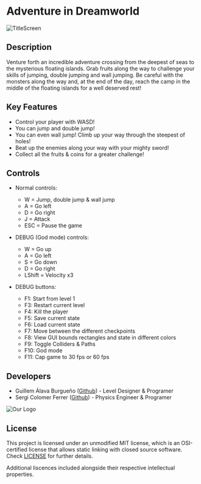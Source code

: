 # Adventure in Dreamworld
![TitleScreen](https://github.com/WillyTrek19/PlatformerGame/blob/master/Output/Assets/Textures/Screens/Title/title.png)
## Description

Venture forth an incredible adventure crossing from the deepest of seas to the mysterious floating islands. Grab fruits along the way to challenge your skills of jumping, double jumping and wall jumping. Be careful with the monsters along the way and, at the end of the day, reach the camp in the middle of the floating islands for a well deserved rest!

## Key Features

 - Control your player with WASD!
 - You can jump and double jump!
 - You can even wall jump! Climb up your way through the steepest of holes!
 - Beat up the enemies along your way with your mighty sword!
 - Collect all the fruits & coins for a greater challenge!
 
## Controls

 - Normal controls:
	- W = Jump, double jump & wall jump
	- A = Go left
	- D = Go right
	- J = Attack
	- ESC = Pause the game

 - DEBUG (God mode) controls:
	- W = Go up
	- A = Go left
	- S = Go down
	- D = Go right
	- LShift = Velocity x3

 - DEBUG buttons:
 	- F1: Start from level 1
	- F3: Restart current level
	- F4: Kill the player
	- F5: Save current state
	- F6: Load current state
	- F7: Move between the different checkpoints
	- F8: View GUI bounds rectangles and state in different colors
	- F9: Toggle Colliders & Paths
	- F10: God mode
	- F11: Cap game to 30 fps or 60 fps

## Developers

 - Guillem Álava Burgueño ([Github](https://github.com/WillyTrek19)) - Level Designer & Programer
 - Sergi Colomer Ferrer ([Github](https://github.com/Lladruc37)) - Physics Engineer & Programer
 
 ![Our Logo](https://github.com/WillyTrek19/PlatformerGame/blob/master/Output/Assets/Textures/Screens/Logo/logo.png)
 
## License

This project is licensed under an unmodified MIT license, which is an OSI-certified license that allows static linking with closed source software. Check [LICENSE](LICENSE) for further details.

Additional liscences included alongside their respective intellectual properties.
